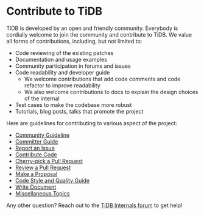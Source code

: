 # Contribute to TiDB

TiDB is developed by an open and friendly community. Everybody is cordially welcome to join the community and contribute to TiDB. We value all forms of contributions, including, but not limited to:

* Code reviewing of the existing patches
* Documentation and usage examples
* Community participation in forums and issues
* Code readability and developer guide
    * We welcome contributions that add code comments and code refactor to improve readability
    * We also welcome contributions to docs to explain the design choices of the internal
* Test cases to make the codebase more robust
* Tutorials, blog posts, talks that promote the project

Here are guidelines for contributing to various aspect of the project:

* [Community Guideline](community-guideline.md)
* [Committer Guide](committer-guide.md)
* [Report an Issue](report-an-issue.md)
* [Contribute Code](contribute-code.md)
* [Cherry-pick a Pull Request](cherrypick-a-pr.md)
* [Review a Pull Request](review-a-pr.md)
* [Make a Proposal](make-a-proposal.md)
* [Code Style and Quality Guide](code-style-and-quality-guide.md)
* [Write Document](write-document.md)
* [Miscellaneous Topics](miscellaneous-topics.md)

Any other question? Reach out to the [TiDB Internals forum](https://internals.tidb.io/) to get help!
